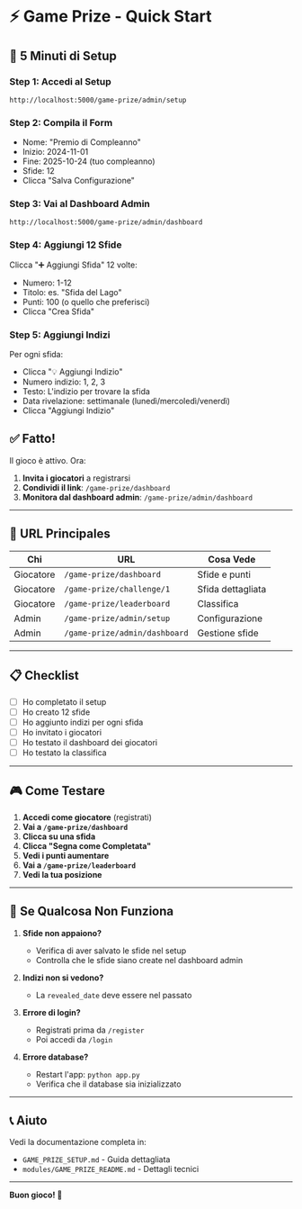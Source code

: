 # ⚡ Game Prize - Quick Start

## 🚀 5 Minuti di Setup

### Step 1: Accedi al Setup
```
http://localhost:5000/game-prize/admin/setup
```

### Step 2: Compila il Form
- Nome: "Premio di Compleanno"
- Inizio: 2024-11-01
- Fine: 2025-10-24 (tuo compleanno)
- Sfide: 12
- Clicca "Salva Configurazione"

### Step 3: Vai al Dashboard Admin
```
http://localhost:5000/game-prize/admin/dashboard
```

### Step 4: Aggiungi 12 Sfide
Clicca "➕ Aggiungi Sfida" 12 volte:
- Numero: 1-12
- Titolo: es. "Sfida del Lago"
- Punti: 100 (o quello che preferisci)
- Clicca "Crea Sfida"

### Step 5: Aggiungi Indizi
Per ogni sfida:
- Clicca "💡 Aggiungi Indizio"
- Numero indizio: 1, 2, 3
- Testo: L'indizio per trovare la sfida
- Data rivelazione: settimanale (lunedì/mercoledì/venerdì)
- Clicca "Aggiungi Indizio"

## ✅ Fatto!

Il gioco è attivo. Ora:

1. **Invita i giocatori** a registrarsi
2. **Condividi il link**: `/game-prize/dashboard`
3. **Monitora dal dashboard admin**: `/game-prize/admin/dashboard`

---

## 🎯 URL Principales

| Chi | URL | Cosa Vede |
|-----|-----|-----------|
| Giocatore | `/game-prize/dashboard` | Sfide e punti |
| Giocatore | `/game-prize/challenge/1` | Sfida dettagliata |
| Giocatore | `/game-prize/leaderboard` | Classifica |
| Admin | `/game-prize/admin/setup` | Configurazione |
| Admin | `/game-prize/admin/dashboard` | Gestione sfide |

---

## 📋 Checklist

- [ ] Ho completato il setup
- [ ] Ho creato 12 sfide
- [ ] Ho aggiunto indizi per ogni sfida
- [ ] Ho invitato i giocatori
- [ ] Ho testato il dashboard dei giocatori
- [ ] Ho testato la classifica

---

## 🎮 Come Testare

1. **Accedi come giocatore** (registrati)
2. **Vai a `/game-prize/dashboard`**
3. **Clicca su una sfida**
4. **Clicca "Segna come Completata"**
5. **Vedi i punti aumentare**
6. **Vai a `/game-prize/leaderboard`**
7. **Vedi la tua posizione**

---

## 🚨 Se Qualcosa Non Funziona

1. **Sfide non appaiono?**
   - Verifica di aver salvato le sfide nel setup
   - Controlla che le sfide siano create nel dashboard admin

2. **Indizi non si vedono?**
   - La `revealed_date` deve essere nel passato

3. **Errore di login?**
   - Registrati prima da `/register`
   - Poi accedi da `/login`

4. **Errore database?**
   - Restart l'app: `python app.py`
   - Verifica che il database sia inizializzato

---

## 📞 Aiuto

Vedi la documentazione completa in:
- `GAME_PRIZE_SETUP.md` - Guida dettagliata
- `modules/GAME_PRIZE_README.md` - Dettagli tecnici

---

**Buon gioco! 🎉**
